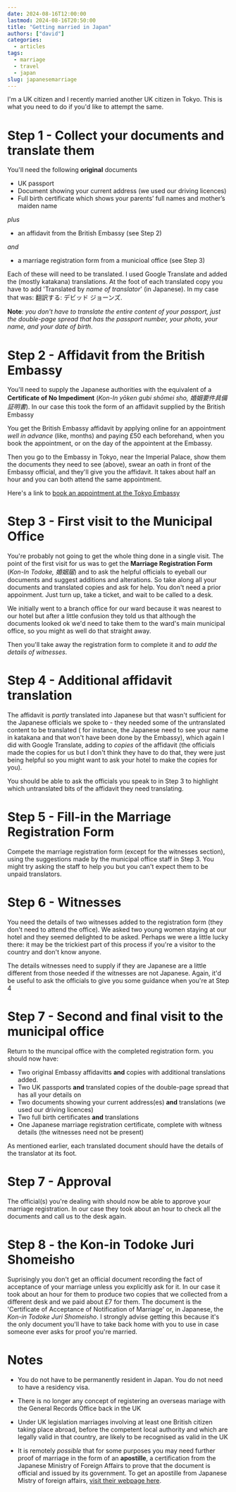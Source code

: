 ```yaml
---
date: 2024-08-16T12:00:00
lastmod: 2024-08-16T20:50:00
title: "Getting married in Japan"
authors: ["david"]
categories:
  - articles
tags:
  - marriage
  - travel
  - japan
slug: japanesemarriage
---
```


I'm a UK citizen and I recently married another UK citizen in Tokyo. This is what you need to do if you'd like to attempt the same.

# Step 1 - Collect your documents and translate them #

You'll need the following **original** documents

* UK passport
* Document showing your current address (we used our driving licences)
* Full birth certificate which shows your parents’ full names and mother’s maiden name

*plus*

* an affidavit from the British Embassy (see Step 2) 

*and*

* a marriage registration form from a municioal office (see Step 3)


Each of these will need to be translated. I used Google Translate and added the (mostly katakana) translations. At the foot of each translated copy you have to add 'Translated by *name of translator*' (in Japanese). In my case that was:  翻訳する:  デビッド ジョーンズ.

**Note**: *you don't have to translate the entire content of your passport, just the double-page spread that has the passport number, your photo, your name, and your date of birth*.

# Step 2 - Affidavit from the British Embassy #

You'll need to supply the Japanese authorities with the equivalent of a **Certificate of No Impediment** (*Kon-In yōken gubi shōmei sho, 婚姻要件具備証明書*). In our case this took the form of an affidavit supplied by the British Embassy

You get the British Embassy affidavit by applying online for an appointment *well in advance* (like, months) and paying £50 each beforehand, when you book the appointment, or on the day of the appointent at the Embassy. 

Then you go to the Embassy in Tokyo, near the Imperial Palace, show them the documents they need to see (above), swear an oath in front of the Embassy official, and they'll give you the affidavit. It takes about half an hour and you can both attend the same appointment.

Here's a link to [book an appointment at the Tokyo Embassy](https://www.prove-eligibility-foreign-government.service.gov.uk/japan/do-you-have-a-uk-passport)






# Step 3  - First visit to the Municipal Office #

You're probably not going to get the whole thing done in a single visit. The point of the first visit for us was  to get the  **Marriage Registration Form** (*Kon-In Todoke, 婚姻届*) and to ask the helpful officials to eyeball our documents  and suggest additions and alterations. So take along all your documents and translated copies and ask for help. You don't need a prior appoinment. Just turn up, take a ticket, and wait to be called to a desk.

We initially went to a branch office for our ward because it was nearest to our hotel but after a little confusion they told us that although the documents looked ok we'd need to take them to the ward's main  municipal office, so you might as well do that straight away.

Then you'll take away the registration form to complete it and *to add the details of witnesses*. 

 



# Step 4  - Additional affidavit translation #

The affidavit is *partly* translated into Japanese but that  wasn't sufficient for the Japanese officials we  spoke to - they needed some of the untranslated content to be translated ( for instance, the Japanese need to see your name in katakana and that won't have been done by the Embassy), which again I did with Google Translate, adding to *copies* of the affidavit (the officials made the copies for us but I don't think they have to do that, they were just being helpful so you might want to ask your hotel to make the copies for you).

You should be able to ask the officials you speak to in Step 3 to highlight which untranslated bits of the affidavit they need translating.


# Step 5  - Fill-in the Marriage Registration Form #

Compete the marriage registration form (except for the witnesses section), using the suggestions made by the municipal office staff in Step 3.  You might try asking the staff to help you but you can't expect them to be unpaid translators. 

# Step 6  - Witnesses #

You need the details of two witnesses added to the registration form (they don't need to attend the office). We asked two young women staying at our hotel and they seemed delighted to be asked. Perhaps we were a little lucky there: it may be the trickiest part of this process if you're a visitor to the country and don't know anyone. 

The details witnesses need to supply if they are Japanese are a little different from those needed if the witnesses are not Japanese. Again, it'd be useful to ask the officials to give you some guidance when you're at Step 4


# Step 7 - Second and final visit to the municipal office #

Return to the muncipal office with the completed registration form. you should now have:

* Two original Embassy affidavitts **and** copies with additional translations added. 
* Two UK passports **and** translated copies of the double-page spread that has all your details on
* Two documents showing your current address(es) **and** translations  (we used our driving licences)
* Two full birth certificates **and** translations
* One Japanese marriage registration certificate, complete with witness details (the witnesses need not be present)

As mentioned earlier, each translated document should have the details of the translator at its foot.

# Step 7  - Approval #

The official(s) you're dealing with should now be able to approve your marriage registration. In our case they took about an hour to check all the documents and call us to the desk again.

# Step 8 - the Kon-in Todoke Juri Shomeisho #

Suprisingly you don't get an official document recording the fact of acceptance of your marriage unless you explicitly ask for it. In our case it took about an hour for them to produce two copies that we collected from a different desk and we paid about £7 for them. The document is the 'Certificate of Acceptance of Notification of Marriage' or, in Japanese, the *Kon-in Todoke Juri Shomeisho*. I strongly advise getting this because it's the only document you'll have to take back home with you to use in case someone ever asks for proof you're married.




# Notes #

* You do not have to be permanently resident in Japan. You do not need to have a residency visa.

* There is no longer any concept of registering an overseas mariage with the General Records Office back in the UK

* Under UK legislation marriages involving at least one British citizen taking place abroad, before the competent local authority and which are legally valid in that country, are likely to be recognised as valid in the UK

* It is remotely *possible* that for some purposes you may need further proof of marriage in the form of an **apostille**, a certification from the Japanese Ministry of Foreign Affairs to prove that the document is official and issued by its government. To get an apostille from Japanese Mistry of foreign affairs, [visit their webpage here](https://www.mofa.go.jp/ca/cs/page22e_000417.html).


